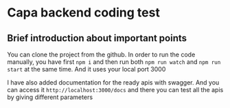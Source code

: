 # Capa backend coding test

## Brief introduction about important points

You can clone the project from the github. In order to run the code manually, you have first
`npm i` and then run both `npm run watch` and `npm run start` at the same time. And it uses
your local port 3000

I have also added documentation for the ready apis with swagger.
And you can access it `http://localhost:3000/docs` and there you can test all the apis
by giving different parameters
